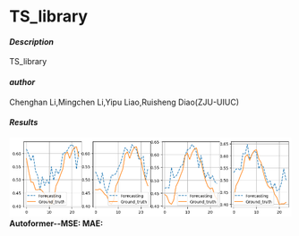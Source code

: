 # TS_library


####  **_Description_** 
TS_library 

####  _**author**_ 
Chenghan Li,Mingchen Li,Yipu Liao,Ruisheng Diao(ZJU-UIUC)

####  **_Results_** 
![输入图片说明](Figure/electricity_autoformer_24.png)
 **Autoformer--MSE: MAE:** 